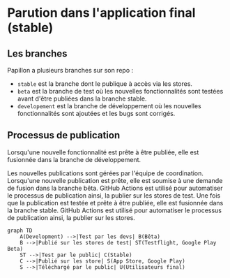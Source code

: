 # Parution dans l'application final (stable)

## Les branches

Papillon a plusieurs branches sur son repo :

- `stable` est la branche dont le publique à accès via les stores. 
- `beta` est la branche de test où les nouvelles fonctionnalités sont testées avant d'être publiées dans la branche stable.
- `developement` est la branche de développement où les nouvelles fonctionnalités sont ajoutées et les bugs sont corrigés.

## Processus de publication

Lorsqu'une nouvelle fonctionnalité est prête à être publiée, elle est fusionnée dans la branche de développement.

Les nouvelles publications sont gérées par l'équipe de coordination. Lorsqu'une nouvelle publication est prête, elle est soumise à une demande de fusion dans la branche bêta. GitHub Actions est utilisé pour automatiser le processus de publication ainsi, la publier sur les stores de test. Une fois que la publication est testée et prête à être publiée, elle est fusionnée dans la branche stable. GitHub Actions est utilisé pour automatiser le processus de publication ainsi, la publier sur les stores.

``` mermaid
graph TD
    A(Development) -->|Test par les devs| B(Bêta)
    B -->|Publié sur les stores de test| ST(Testflight, Google Play Beta)
    ST -->|Test par le public| C(Stable)
    C -->|Publié sur les store| S(App Store, Google Play)
    S -->|Téléchargé par le public| U(Utilisateurs final)
```
